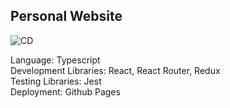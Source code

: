 ## Personal Website
![CD](https://github.com/maxjaszewski/website/actions/workflows/deploy.yml/badge.svg)

Language: Typescript<br />
Development Libraries: React, React Router, Redux<br />
Testing Libraries: Jest<br />
Deployment: Github Pages<br />
